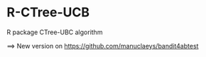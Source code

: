 # R-CTree-UCB
R package CTree-UBC algorithm


==> New version on https://github.com/manuclaeys/bandit4abtest
